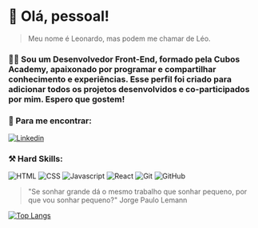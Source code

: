 # :wave: Olá, pessoal!

> Meu nome é Leonardo, mas podem me chamar de Léo.

### :technologist: Sou um Desenvolvedor Front-End, formado pela Cubos Academy, apaixonado por programar e compartilhar conhecimento e experiências. Esse perfil foi criado para adicionar todos os projetos desenvolvidos e co-participados por mim. Espero que gostem!

### :link: Para me encontrar:

[![Linkedin](https://img.shields.io/badge/LinkedIn-0077B5?style=for-the-badge&logo=linkedin&logoColor=white)](https://www.linkedin.com/in/leonardomotass/)

### :hammer_and_pick: Hard Skills:

![HTML](https://img.shields.io/badge/HTML5-E34F26?style=for-the-badge&logo=html5&logoColor=white)
![CSS](https://img.shields.io/badge/CSS3-1572B6?style=for-the-badge&logo=css3&logoColor=white)
![Javascript](https://img.shields.io/badge/JavaScript-323330?style=for-the-badge&logo=javascript&logoColor=F7DF1E)
![React](https://img.shields.io/badge/React-20232A?style=for-the-badge&logo=react&logoColor=61DAFB)
![Git](https://img.shields.io/badge/GIT-E44C30?style=for-the-badge&logo=git&logoColor=white)
![GitHub](https://img.shields.io/badge/GitHub-100000?style=for-the-badge&logo=github&logoColor=white)

> "Se sonhar grande dá o mesmo trabalho que sonhar pequeno, por que vou sonhar pequeno?"  Jorge Paulo Lemann

[![Top Langs](https://github-readme-stats.vercel.app/api/top-langs/?username=leo-mota)](https://github.com/leo-mota/github-readme-stats)
